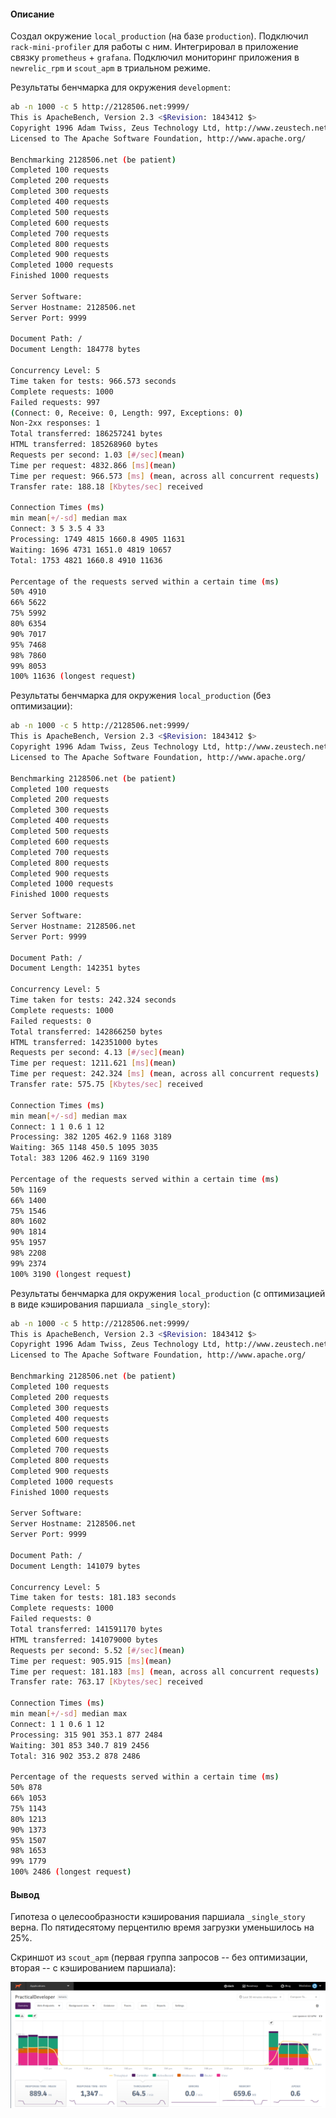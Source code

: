 #### Описание

Создал окружение `local_production` (на базе `production`). Подключил `rack-mini-profiler` для работы с ним. Интегрировал в приложение связку `prometheus` + `grafana`. Подключил мониторинг приложения в `newrelic_rpm` и `scout_apm` в триальном режиме.

Результаты бенчмарка для окружения `development`:

```bash
ab -n 1000 -c 5 http://2128506.net:9999/
This is ApacheBench, Version 2.3 <$Revision: 1843412 $>
Copyright 1996 Adam Twiss, Zeus Technology Ltd, http://www.zeustech.net/
Licensed to The Apache Software Foundation, http://www.apache.org/

Benchmarking 2128506.net (be patient)
Completed 100 requests
Completed 200 requests
Completed 300 requests
Completed 400 requests
Completed 500 requests
Completed 600 requests
Completed 700 requests
Completed 800 requests
Completed 900 requests
Completed 1000 requests
Finished 1000 requests

Server Software:  
Server Hostname: 2128506.net
Server Port: 9999

Document Path: /
Document Length: 184778 bytes

Concurrency Level: 5
Time taken for tests: 966.573 seconds
Complete requests: 1000
Failed requests: 997
(Connect: 0, Receive: 0, Length: 997, Exceptions: 0)
Non-2xx responses: 1
Total transferred: 186257241 bytes
HTML transferred: 185268960 bytes
Requests per second: 1.03 [#/sec](mean)
Time per request: 4832.866 [ms](mean)
Time per request: 966.573 [ms] (mean, across all concurrent requests)
Transfer rate: 188.18 [Kbytes/sec] received

Connection Times (ms)
min mean[+/-sd] median max
Connect: 3 5 3.5 4 33
Processing: 1749 4815 1660.8 4905 11631
Waiting: 1696 4731 1651.0 4819 10657
Total: 1753 4821 1660.8 4910 11636

Percentage of the requests served within a certain time (ms)
50% 4910
66% 5622
75% 5992
80% 6354
90% 7017
95% 7468
98% 7860
99% 8053
100% 11636 (longest request)
```

Результаты бенчмарка для окружения `local_production` (без оптимизации):

```bash
ab -n 1000 -c 5 http://2128506.net:9999/
This is ApacheBench, Version 2.3 <$Revision: 1843412 $>
Copyright 1996 Adam Twiss, Zeus Technology Ltd, http://www.zeustech.net/
Licensed to The Apache Software Foundation, http://www.apache.org/

Benchmarking 2128506.net (be patient)
Completed 100 requests
Completed 200 requests
Completed 300 requests
Completed 400 requests
Completed 500 requests
Completed 600 requests
Completed 700 requests
Completed 800 requests
Completed 900 requests
Completed 1000 requests
Finished 1000 requests

Server Software:
Server Hostname: 2128506.net
Server Port: 9999

Document Path: /
Document Length: 142351 bytes

Concurrency Level: 5
Time taken for tests: 242.324 seconds
Complete requests: 1000
Failed requests: 0
Total transferred: 142866250 bytes
HTML transferred: 142351000 bytes
Requests per second: 4.13 [#/sec](mean)
Time per request: 1211.621 [ms](mean)
Time per request: 242.324 [ms] (mean, across all concurrent requests)
Transfer rate: 575.75 [Kbytes/sec] received

Connection Times (ms)
min mean[+/-sd] median max
Connect: 1 1 0.6 1 12
Processing: 382 1205 462.9 1168 3189
Waiting: 365 1148 450.5 1095 3035
Total: 383 1206 462.9 1169 3190

Percentage of the requests served within a certain time (ms)
50% 1169
66% 1400
75% 1546
80% 1602
90% 1814
95% 1957
98% 2208
99% 2374
100% 3190 (longest request)
```

Результаты бенчмарка для окружения `local_production` (с оптимизацией в виде кэширования паршиала `_single_story`):

```bash
ab -n 1000 -c 5 http://2128506.net:9999/
This is ApacheBench, Version 2.3 <$Revision: 1843412 $>
Copyright 1996 Adam Twiss, Zeus Technology Ltd, http://www.zeustech.net/
Licensed to The Apache Software Foundation, http://www.apache.org/

Benchmarking 2128506.net (be patient)
Completed 100 requests
Completed 200 requests
Completed 300 requests
Completed 400 requests
Completed 500 requests
Completed 600 requests
Completed 700 requests
Completed 800 requests
Completed 900 requests
Completed 1000 requests
Finished 1000 requests

Server Software:
Server Hostname: 2128506.net
Server Port: 9999

Document Path: /
Document Length: 141079 bytes

Concurrency Level: 5
Time taken for tests: 181.183 seconds
Complete requests: 1000
Failed requests: 0
Total transferred: 141591170 bytes
HTML transferred: 141079000 bytes
Requests per second: 5.52 [#/sec](mean)
Time per request: 905.915 [ms](mean)
Time per request: 181.183 [ms] (mean, across all concurrent requests)
Transfer rate: 763.17 [Kbytes/sec] received

Connection Times (ms)
min mean[+/-sd] median max
Connect: 1 1 0.6 1 12
Processing: 315 901 353.1 877 2484
Waiting: 301 853 340.7 819 2456
Total: 316 902 353.2 878 2486

Percentage of the requests served within a certain time (ms)
50% 878
66% 1053
75% 1143
80% 1213
90% 1373
95% 1507
98% 1653
99% 1779
100% 2486 (longest request)
```

#### Вывод

Гипотеза о целесообразности кэширования паршиала `_single_story` верна. По пятидесятому перцентилю время загрузки уменьшилось на 25%.

Скриншот из `scout_apm` (первая группа запросов -- без оптимизации, вторая -- с кэшированием паршиала):

![scout_apm](public/scout_apm.png)
